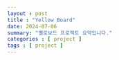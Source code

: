 ```yaml
---
layout : post
title : "Yellow Board"
date: 2024-07-06
summary: "옐로보드 프로젝트 요약입니다."
categories : [ project ]
tags : [ project ]
---
```



